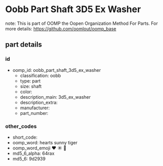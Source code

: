 # Oobb Part Shaft 3D5 Ex Washer  

note: This is part of OOMP the Oopen Organization Method For Parts. For more details: https://github.com/oomlout/oomp_base

##  part details





### id
* oomp_id: oobb_part_shaft_3d5_ex_washer
  * classification: oobb
  * type: part
  * size: shaft
  * color: 
  * description_main: 3d5_ex_washer
  * description_extra: 
  * manufacturer: 
  * part_number: 

### other_codes
* short_code: 
* oomp_word: hearts sunny tiger
* oomp_word_emoji :hearts: :sunny: :tiger:
* md5_6_alpha: 64rax
* md5_6: 9d2939